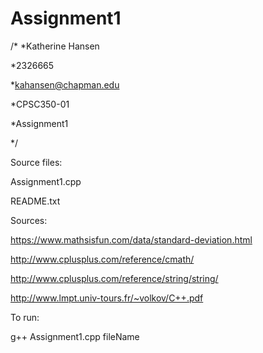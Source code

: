 # Assignment1
/*
*Katherine Hansen

*2326665

*kahansen@chapman.edu

*CPSC350-01

*Assignment1

*/

Source files:

Assignment1.cpp

README.txt

Sources:

https://www.mathsisfun.com/data/standard-deviation.html

http://www.cplusplus.com/reference/cmath/

http://www.cplusplus.com/reference/string/string/

http://www.lmpt.univ-tours.fr/~volkov/C++.pdf

To run:

g++ Assignment1.cpp fileName
